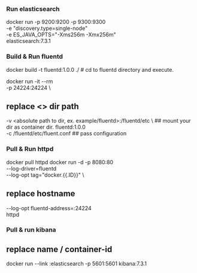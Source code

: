 ### Run elasticsearch

docker run -p 9200:9200 -p 9300:9300 \
-e "discovery.type=single-node" \
-e ES_JAVA_OPTS="-Xms256m -Xmx256m" \
elasticsearch:7.3.1

### Build & Run fluentd  

docker build -t fluentd:1.0.0 ./ # cd to fluentd directory and execute.

docker run -it --rm \
-p 24224:24224 \
## replace <> dir path
-v <absolute path to dir, ex. example/fluentd>:/fluentd/etc \  ## mount your dir as container dir.
fluentd:1.0.0 \
-c /fluentd/etc/fluent.conf  ## pass configuration

### Pull & Run httpd

docker pull httpd
docker run -d -p 8080:80 \
--log-driver=fluentd \
--log-opt tag="docker.{{.ID}}" \
## replace hostname
--log-opt fluentd-address=<docker hostname>:24224 \
httpd

### Pull & run kibana

## replace name / container-id
docker run --link <name or container-id ex. cfa93039db6d>:elasticsearch -p 5601:5601 kibana:7.3.1